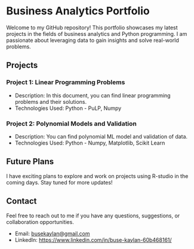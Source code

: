 # Business Analytics Portfolio

Welcome to my GitHub repository! This portfolio showcases my latest projects in the fields of business analytics and Python programming. I am passionate about leveraging data to gain insights and solve real-world problems.

## Projects

### Project 1: Linear Programming Problems

- Description: In this document, you can find linear programming problems and their solutions.
- Technologies Used: Python - PuLP, Numpy

### Project 2: Polynomial Models and Validation

- Description: You can find polynomial ML model and validation of data.
- Technologies Used: Python - Numpy, Matplotlib, Scikit Learn

## Future Plans

I have exciting plans to explore and work on projects using R-studio in the coming days. Stay tuned for more updates!

## Contact

Feel free to reach out to me if you have any questions, suggestions, or collaboration opportunities.

- Email: busekaylan@gmail.com
- LinkedIn: https://www.linkedin.com/in/buse-kaylan-60b468161/
